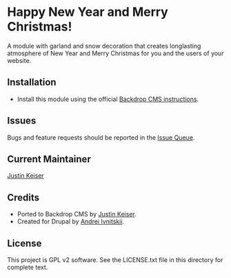 # Happy New Year and Merry Christmas!

A module with garland and snow decoration that creates longlasting atmosphere of New Year and Merry Christmas for you and the users of your website.

## Installation

- Install this module using the official [Backdrop CMS instructions](https://backdropcms.org/user-guide/modules).

## Issues

Bugs and feature requests should be reported in the [Issue Queue](https://github.com/backdrop-contrib/happy_new_year/issues).

## Current Maintainer

[Justin Keiser](https://github.com/keiserjb)

## Credits

- Ported to Backdrop CMS by [Justin Keiser](https://github.com/keiserjb).
- Created for Drupal by [Andrei Ivnitskii](https://www.drupal.org/u/ivnish).

## License

This project is GPL v2 software. See the LICENSE.txt file in this directory for complete text.
